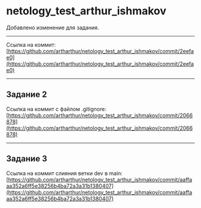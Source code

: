 # netology_test_arthur_ishmakov

Добавлено изменение для задания.

---

Ссылка на коммит: [https://github.com/artharthur/netology_test_arthur_ishmakov/commit/2eefae0](https://github.com/artharthur/netology_test_arthur_ishmakov/commit/2eefae0)

---

## Задание 2

Ссылка на коммит с файлом .gitignore:  
[https://github.com/artharthur/netology_test_arthur_ishmakov/commit/2066878](https://github.com/artharthur/netology_test_arthur_ishmakov/commit/2066878)

---

## Задание 3

Ссылка на коммит слияния ветки dev в main:  
[https://github.com/artharthur/netology_test_arthur_ishmakov/commit/aaffaaa352a6ff5e38256b4ba72a3a31b1380407](https://github.com/artharthur/netology_test_arthur_ishmakov/commit/aaffaaa352a6ff5e38256b4ba72a3a31b1380407)
